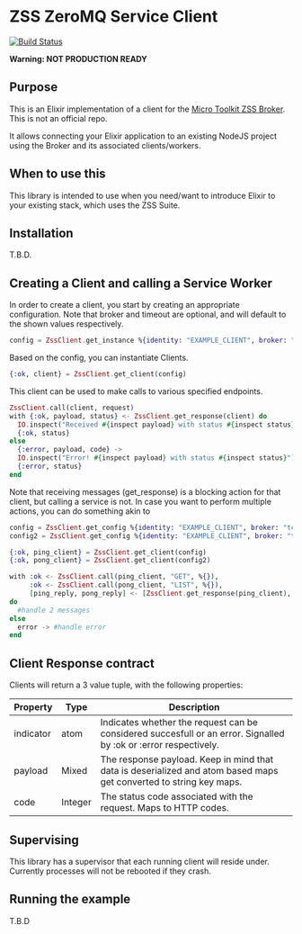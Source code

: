 # ZSS ZeroMQ Service Client

[![Build Status](https://travis-ci.org/nickve28/zss_service_suite_client_ex.svg?branch=master)](https://travis-ci.org/nickve28/zss_service_suite_client_ex)

**Warning: NOT PRODUCTION READY**

## Purpose

This is an Elixir implementation of a client for the [Micro Toolkit ZSS Broker](https://github.com/micro-toolkit/zmq-service-suite-broker-js). This is not an official repo.

It allows connecting your Elixir application to an existing NodeJS project using the Broker and its associated clients/workers.

## When to use this

This library is intended to use when you need/want to introduce Elixir to your existing stack, which uses the ZSS Suite.

## Installation

T.B.D.

## Creating a Client and calling a Service Worker

In order to create a client, you start by creating an appropriate configuration.
Note that broker and timeout are optional, and will default to the shown values respectively.

```elixir
config = ZssClient.get_instance %{identity: "EXAMPLE_CLIENT", broker: "tcp://127.0.0.1:7777", timeout: 1000, sid: "PING"}
```

Based on the config, you can instantiate Clients.

```elixir
{:ok, client} = ZssClient.get_client(config)
```

This client can be used to make calls to various specified endpoints.

```elixir
ZssClient.call(client, request)
with {:ok, payload, status} <- ZssClient.get_response(client) do
  IO.inspect("Received #{inspect payload} with status #{inspect status}")
  {:ok, status}
else
  {:error, payload, code} ->
  IO.inspect("Error! #{inspect payload} with status #{inspect status}")
  {:error, status}
end
```

Note that receiving messages (get_response) is a blocking action for that client, but calling a service is not. In case you want to perform multiple actions, you can do something akin to

```elixir
config = ZssClient.get_config %{identity: "EXAMPLE_CLIENT", broker: "tcp://127.0.0.1:7777", timeout: 1000, sid: "PING"}
config2 = ZssClient.get_config %{identity: "EXAMPLE_CLIENT", broker: "tcp://127.0.0.1:7777", timeout: 1000, sid: "PONG"}

{:ok, ping_client} = ZssClient.get_client(config)
{:ok, pong_client} = ZssClient.get_client(config2)

with :ok <- ZssClient.call(ping_client, "GET", %{}),
     :ok <- ZssClient.call(pong_client, "LIST", %{}),
     [ping_reply, pong_reply] <- [ZssClient.get_response(ping_client), ZssClient.get_response(pong_client)],
do
  #handle 2 messages
else
  error -> #handle error
end
```
## Client Response contract

Clients will return a 3 value tuple, with the following properties:


| Property | Type | Description |
|--------|------------|-------------|
| indicator | atom    | Indicates whether the request can be considered succesfull or an error. Signalled by :ok or :error respectively.
| payload | Mixed     | The response payload. Keep in mind that data is deserialized and atom based maps get converted to string key maps.
| code    | Integer   | The status code associated with the request. Maps to HTTP codes.

## Supervising

This library has a supervisor that each running client will reside under. Currently processes will not be rebooted if they crash.

## Running the example

T.B.D
